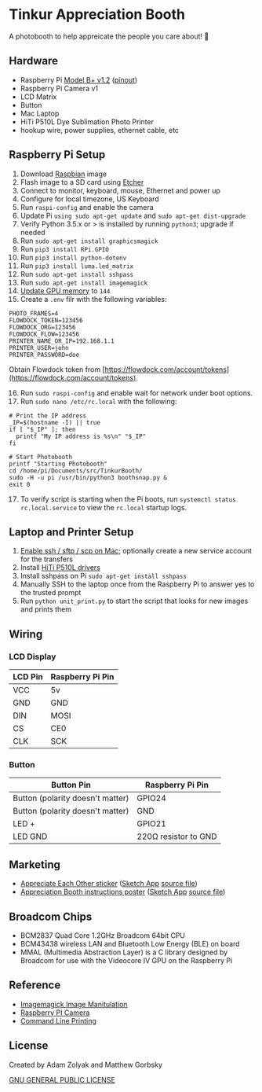 # Tinkur Appreciation Booth

A photobooth to help appreicate the people you care about! 🙌

## Hardware

- Raspberry Pi [Model B+ v1.2](https://www.raspberrypi.org/products/raspberry-pi-3-model-b/) ([pinout](https://www.jameco.com/Jameco/workshop/circuitnotes/raspberry_pi_circuit_note_fig2.jpg))
- Raspberry Pi Camera v1
- LCD Matrix
- Button
- Mac Laptop
- HiTi P510L Dye Sublimation Photo Printer
- hookup wire, power supplies, ethernet cable, etc

## Raspberry Pi Setup

1. Download [Raspbian](https://www.raspberrypi.org/downloads/raspbian/) image
2. Flash image to a SD card using [Etcher](https://www.balena.io/etcher/)
3. Connect to monitor, keyboard, mouse, Ethernet and power up
4. Configure for local timezone, US Keyboard
5. Run `raspi-config` and enable the camera
6. Update Pi `using sudo apt-get update` and `sudo apt-get dist-upgrade`
7. Verify Python 3.5.x or > is installed by running `python3`; upgrade if needed
8. Run `sudo apt-get install graphicsmagick`
9. Run `pip3 install RPi.GPIO`
10. Run `pip3 install python-dotenv`
11. Run `pip3 install luma.led_matrix`
12. Run `sudo apt-get install sshpass`
13. Run `sudo apt-get install imagemagick`
14. [Update GPU memory](https://raspberrypi.stackexchange.com/questions/13764/what-causes-enospc-error-when-using-the-raspberry-pi-camera-module) to `144`
15. Create a `.env` filr with the following variables:

```
PHOTO_FRAMES=4
FLOWDOCK_TOKEN=123456
FLOWDOCK_ORG=123456
FLOWDOCK_FLOW=123456
PRINTER_NAME_OR_IP=192.168.1.1
PRINTER_USER=john
PRINTER_PASSWORD=doe
```

Obtain Flowdock token from [https://flowdock.com/account/tokens](https://flowdock.com/account/tokens).

16. Run `sudo raspi-config` and enable wait for network under boot options.
17. Run `sudo nano /etc/rc.local` with the following:

```
# Print the IP address
_IP=$(hostname -I) || true
if [ "$_IP" ]; then
  printf "My IP address is %s\n" "$_IP"
fi

# Start Photobooth
printf "Starting Photobooth"
cd /home/pi/Documents/src/TinkurBooth/
sudo -H -u pi /usr/bin/python3 boothsnap.py &
exit 0
```

17. To verify script is starting when the Pi boots, run `systemctl status rc.local.service` to view the `rc.local` startup logs.

## Laptop and Printer Setup

1. [Enable ssh / sftp / scp on Mac](https://www.maciverse.com/how-to-turn-on-your-macs-sftp.html); optionally create a new service account for the transfers
2. Install [HiTi P510L drivers](http://download.hiti.com/index.asp)
3. Install sshpass on Pi `sudo apt-get install sshpass`
4. Manually SSH to the laptop once from the Raspberry Pi to answer yes to the trusted prompt
5. Run `python unit_print.py` to start the script that looks for new images and prints them

## Wiring

### LCD Display

| LCD Pin | Raspberry Pi Pin |
| ------- | ---------------- |
| VCC     | 5v               |
| GND     | GND              |
| DIN     | MOSI             |
| CS      | CE0              |
| CLK     | SCK              |

### Button

| Button Pin                       | Raspberry Pi Pin     |
| -------------------------------- | -------------------- |
| Button (polarity doesn't matter) | GPIO24               |
| Button (polarity doesn't matter) | GND                  |
| LED +                            | GPIO21               |
| LED GND                          | 220Ω resistor to GND |

## Marketing

- [Appreciate Each Other sticker](/marketing/AppreciateOneAnotherSticker.png) ([Sketch App](https://www.sketchapp.com/) [source file](/marketing/AppreciationBoothPoster.sketch))
- [Appreciation Booth instructions poster](/marketing/AppreciationBoothPoster.png) ([Sketch App](https://www.sketchapp.com/) [source file](/marketing/AppreciationOneAnothersticker.sketch))

## Broadcom Chips

- BCM2837 Quad Core 1.2GHz Broadcom 64bit CPU
- BCM43438 wireless LAN and Bluetooth Low Energy (BLE) on board
- MMAL (Multimedia Abstraction Layer) is a C library designed by Broadcom for use with the Videocore IV GPU on the Raspberry Pi

## Reference

- [Imagemagick Image Manitulation](https://imagemagick.org/script/command-line-processing.php)
- [Raspberry PI Camera](https://www.raspberrypi.org/documentation/raspbian/applications/camera.md)
- [Command Line Printing](https://www.cups.org/doc/options.html)

## License

Created by Adam Zolyak and Matthew Gorbsky

[GNU GENERAL PUBLIC LICENSE](LICENSE)

